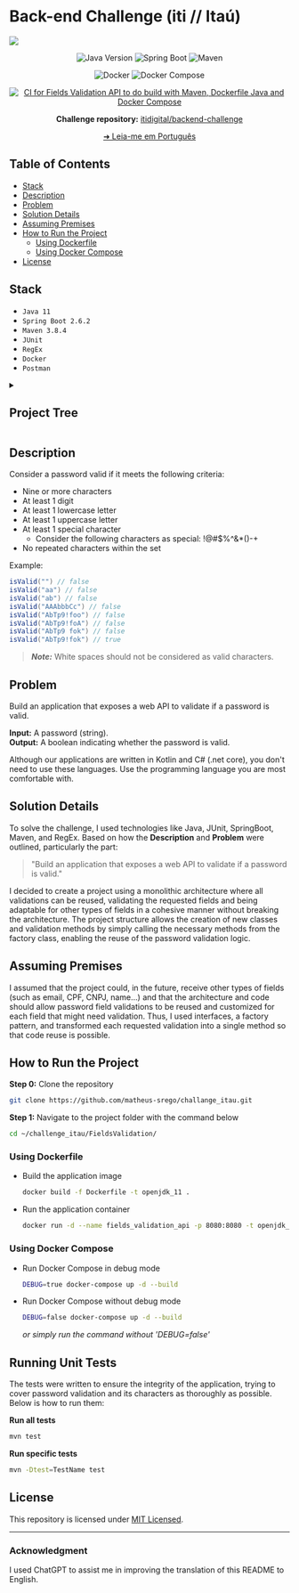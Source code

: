 # Back-end Challenge (iti // Itaú)

<img src="https://comoinvestirdinheiro.com/wp-content/uploads/2021/12/iti-itau.jpg"> 

<div align="center">

![Java Version](https://img.shields.io/badge/Java-v11-important)
![Spring Boot](https://img.shields.io/badge/spring_boot-%236DB33F)
![Maven](https://img.shields.io/badge/maven-%23C71A36)
 
</div>

<div align="center">

![Docker](https://img.shields.io/badge/docker-%232496ED)
![Docker Compose](https://img.shields.io/badge/docker--compose-%230055A4)

</div>

<div align="center">

[![CI for Fields Validation API to do build with Maven, Dockerfile Java and Docker Compose](https://github.com/matheus-srego/challenge_itau/actions/workflows/ci.yaml/badge.svg)](https://github.com/matheus-srego/challenge_itau/actions/workflows/ci.yaml)

</div>

<div align="center">

**Challenge repository:** [itidigital/backend-challenge](https://github.com/itidigital/backend-challenge)

</div>

<div align="center">

[➜ Leia-me em Português](https://github.com/matheus-srego/challenge_itau/blob/main/README.md)

</div>

## Table of Contents
 - [Stack](#stack)
 - [Description](#description)
 - [Problem](#problem)
 - [Solution Details](#solution-details)
 - [Assuming Premises](#assuming-premises)
 - [How to Run the Project](#how-to-run-the-project)
    - [Using Dockerfile](#using-dockerfile)
    - [Using Docker Compose](#using-docker-compose)
 - [License](#license)

## Stack

 - ```Java 11```
 - ```Spring Boot 2.6.2```
 - ```Maven 3.8.4```
 - ```JUnit```
 - ```RegEx```
 - ```Docker```
 - ```Postman```


<details>
    <summary><h2 id="project-tree">Project Tree</h2></summary>

```bash
.
├── FieldsValidation
│   ├── Dockerfile
│   ├── mvnw
│   ├── mvnw.cmd
│   ├── pom.xml
│   ├── src
│   │   ├── main
│   │   │   ├── java
│   │   │   │   └── com
│   │   │   │       └── challenge
│   │   │   │           └── itidigital
│   │   │   │               └── fieldsvalidation
│   │   │   │                   ├── FieldsValidationApplication.java
│   │   │   │                   ├── controllers
│   │   │   │                   │   └── ValidatorController.java
│   │   │   │                   ├── services
│   │   │   │                   │   ├── ValidatorFactory.java
│   │   │   │                   │   ├── ValidatorFieldService.java
│   │   │   │                   │   ├── ValidatorService.java
│   │   │   │                   │   └── servicesimpl
│   │   │   │                   │       ├── ValidatorBlankSpaceServiceImpl.java
│   │   │   │                   │       ├── ValidatorDigitServiceImpl.java
│   │   │   │                   │       ├── ValidatorFieldEmptyServiceImpl.java
│   │   │   │                   │       ├── ValidatorLowercaseLetterServiceImpl.java
│   │   │   │                   │       ├── ValidatorNumberOfCharactersServiceImpl.java
│   │   │   │                   │       ├── ValidatorRepeatedCharactersWithinTheSetServiceImpl.java
│   │   │   │                   │       ├── ValidatorRepeatedDigitInSequenceServiceImpl.java
│   │   │   │                   │       ├── ValidatorRepeatedLowercaseLetterInSequenceServiceImpl.java
│   │   │   │                   │       ├── ValidatorRepeatedSpecialCharacterInSequenceServiceImpl.java
│   │   │   │                   │       ├── ValidatorRepeatedUppercaseLetterInSequenceServiceImpl.java
│   │   │   │                   │       ├── ValidatorSpecialCharacterServiceImpl.java
│   │   │   │                   │       └── ValidatorUppercaseLetterServiceImpl.java
│   │   │   │                   └── utils
│   │   │   │                       └── CONSTANTS.java
│   │   │   └── resources
│   │   │       └── application.properties
│   │   └── test
│   │       └── java
│   │           └── com
│   │               └── challenge
│   │                   └── itidigital
│   │                       └── fieldsvalidation
│   │                           ├── FieldsValidationApplicationTests.java
│   │                           └── servicesimpl
│   │                               └── ValidatorServiceTests.java
│   └── target
├── LICENSE
├── README.md
├── docker-compose.yml
└── tools
    ├── postman
    │   └── challenge_itau.postman_collection.json
    ├── readme
    │   └── README.pt-BR.md
    └── scripts
        └── clean.sh
```
</details>

## Description

Consider a password valid if it meets the following criteria:

- Nine or more characters
- At least 1 digit
- At least 1 lowercase letter
- At least 1 uppercase letter
- At least 1 special character
  - Consider the following characters as special: !@#$%^&*()-+
- No repeated characters within the set

Example:

```java
isValid("") // false  
isValid("aa") // false  
isValid("ab") // false  
isValid("AAAbbbCc") // false  
isValid("AbTp9!foo") // false  
isValid("AbTp9!foA") // false
isValid("AbTp9 fok") // false
isValid("AbTp9!fok") // true
```

> **_Note:_**  White spaces should not be considered as valid characters.

## Problem

Build an application that exposes a web API to validate if a password is valid.

**Input:** A password (string).  
**Output:** A boolean indicating whether the password is valid.

Although our applications are written in Kotlin and C# (.net core), you don't need to use these languages. Use the programming language you are most comfortable with.

## Solution Details
To solve the challenge, I used technologies like Java, JUnit, SpringBoot, Maven, and RegEx. Based on how the **Description** and **Problem** were outlined, particularly the part:

 > "Build an application that exposes a web API to validate if a password is valid."

I decided to create a project using a monolithic architecture where all validations can be reused, validating the requested fields and being adaptable for other types of fields in a cohesive manner without breaking the architecture. The project structure allows the creation of new classes and validation methods by simply calling the necessary methods from the factory class, enabling the reuse of the password validation logic.

## Assuming Premises
I assumed that the project could, in the future, receive other types of fields (such as email, CPF, CNPJ, name...) and that the architecture and code should allow password field validations to be reused and customized for each field that might need validation. Thus, I used interfaces, a factory pattern, and transformed each requested validation into a single method so that code reuse is possible.

## How to Run the Project

**Step 0:** Clone the repository
```bash
git clone https://github.com/matheus-srego/challange_itau.git
```

**Step 1:** Navigate to the project folder with the command below
```bash
cd ~/challenge_itau/FieldsValidation/
```
### Using Dockerfile
 - Build the application image
    ```bash
    docker build -f Dockerfile -t openjdk_11 .
    ```

- Run the application container
    ```bash
    docker run -d --name fields_validation_api -p 8080:8080 -t openjdk_11
    ```

### Using Docker Compose
 - Run Docker Compose in debug mode
    ```bash
    DEBUG=true docker-compose up -d --build
    ```

 - Run Docker Compose without debug mode
    ```bash
    DEBUG=false docker-compose up -d --build
    ```
    *or simply run the command without 'DEBUG=false'*


## Running Unit Tests

The tests were written to ensure the integrity of the application, trying to cover password validation and its characters as thoroughly as possible. Below is how to run them:

**Run all tests**
```bash
mvn test
```

**Run specific tests**
```bash
mvn -Dtest=TestName test
```

## License
This repository is licensed under [MIT Licensed](https://github.com/matheus-srego/challenge_itau/blob/main/LICENSE).

---

### Acknowledgment

I used ChatGPT to assist me in improving the translation of this README to English.
